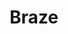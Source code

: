 ---
facebook: https://facebook.com/brazetechnology
instagram: https://instagram.com/braze
linkedin: https://linkedin.com/company/792882
logohandle: braze
sort: braze
title: Braze
twitter: https://x.com/braze
website: https://www.braze.com/
wikipedia: https://en.wikipedia.org/wiki/Braze,_Inc
---